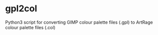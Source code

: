 # gpl2col
Python3 script for converting GIMP colour palette files (.gpl) to ArtRage colour palette files (.col)

